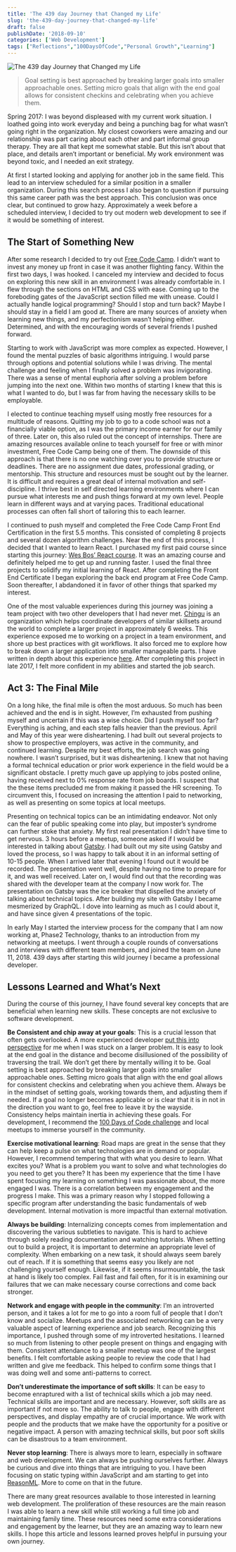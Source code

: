 ```yaml
---
title: 'The 439 day Journey that Changed my Life'
slug: 'the-439-day-journey-that-changed-my-life'
draft: false
publishDate: '2018-09-10'
categories: ['Web Development']
tags: ["Reflections","100DaysOfCode","Personal Growth","Learning"]
---
```

![The 439 day Journey that Changed my Life](images/2018-08-nighttime-timelapse.jpg#center)

> Goal setting is best approached by breaking larger goals into smaller approachable ones. Setting micro goals that align with the end goal allows for consistent checkins and celebrating when you achieve them.

Spring 2017: I was beyond displeased with my current work situation. I loathed going into work everyday and being a punching bag for what wasn’t going right in the organization. My closest coworkers were amazing and our relationship was part caring about each other and part informal group therapy. They are all that kept me somewhat stable. But this isn’t about that place, and details aren’t important or beneficial. My work environment was beyond toxic, and I needed an exit strategy.

At first I started looking and applying for another job in the same field. This lead to an interview scheduled for a similar position in a smaller organization. During this search process I also began to question if pursuing this same career path was the best approach. This conclusion was once clear, but continued to grow hazy. Approximately a week before a scheduled interview, I decided to try out modern web development to see if it would be something of interest.

## The Start of Something New

After some research I decided to try out [Free Code Camp](https://freecodecamp.org/). I didn’t want to invest any money up front in case it was another flighting fancy. Within the first two days, I was hooked. I canceled my interview and decided to focus on exploring this new skill in an environment I was already comfortable in. I flew through the sections on HTML and CSS with ease. Coming up to the foreboding gates of the JavaScript section filled me with unease. Could I actually handle logical programming? Should I stop and turn back? Maybe I should stay in a field I am good at. There are many sources of anxiety when learning new things, and my perfectionism wasn’t helping either. Determined, and with the encouraging words of several friends I pushed forward.

Starting to work with JavaScript was more complex as expected. However, I found the mental puzzles of basic algorithms intriguing. I would parse through options and potential solutions while I was driving. The mental challenge and feeling when I finally solved a problem was invigorating. There was a sense of mental euphoria after solving a problem before jumping into the next one. Within two months of starting I knew that this is what I wanted to do, but I was far from having the necessary skills to be employable.

I elected to continue teaching myself using mostly free resources for a multitude of reasons. Quitting my job to go to a code school was not a financially viable option, as I was the primary income earner for our family of three. Later on, this also ruled out the concept of internships. There are amazing resources available online to teach yourself for free or with minor investment, Free Code Camp being one of them. The downside of this approach is that there is no one watching over you to provide structure or deadlines. There are no assignment due dates, professional grading, or mentorship. This structure and resources must be sought out by the learner. It is difficult and requires a great deal of internal motivation and self-discipline. I thrive best in self directed learning environments where I can pursue what interests me and push things forward at my own level. People learn in different ways and at varying paces. Traditional educational processes can often fall short of tailoring this to each learner.

I continued to push myself and completed the Free Code Camp Front End Certification in the first 5.5 months. This consisted of completing 8 projects and several dozen algorithm challenges. Near the end of this process, I decided that I wanted to learn React. I purchased my first paid course since starting this journey: [Wes Bos’ React course](https://reactforbeginners.com/). It was an amazing course and definitely helped me to get up and running faster. I used the final three projects to solidify my initial learning of React. After completing the Front End Certificate I began exploring the back end program at Free Code Camp. Soon thereafter, I abdandoned it in favor of other things that sparked my interest.

One of the most valuable experiences during this journey was joining a team project with two other developers that I had never met. [Chingu](https://chingu.io/) is an organization which helps coordinate developers of similar skillsets around the world to complete a larger project in approximately 6 weeks. This experience exposed me to working on a project in a team environment, and shore up best practices with git workflows. It also forced me to explore how to break down a larger application into smaller manageable parts. I have written in depth about this experience [here](/blog/the-journey-to-creating-wanderful/). After completing this project in late 2017, I felt more confident in my abilities and started the job search.

## Act 3: The Final Mile

On a long hike, the final mile is often the most arduous. So much has been achieved and the end is in sight. However, I’m exhausted from pushing myself and uncertain if this was a wise choice. Did I push myself too far? Everything is aching, and each step falls heavier than the previous. April and May of this year were disheartening. I had built out several projects to show to prospective employers, was active in the community, and continued learning. Despite my best efforts, the job search was going nowhere. I wasn’t surprised, but it was disheartening. I knew that not having a formal technical education or prior work experience in the field would be a significant obstacle. I pretty much gave up applying to jobs posted online, having received next to 0% response rate from job boards. I suspect that the these items precluded me from making it passed the HR screening. To circumvent this, I focused on increasing the attention I paid to networking, as well as presenting on some topics at local meetups.

Presenting on technical topics can be an intimidating endeavor. Not only can the fear of public speaking come into play, but imposter’s syndrome can further stoke that anxiety. My first real presentation I didn’t have time to get nervous. 3 hours before a meetup, someone asked if I would be interested in talking about [Gatsby](https://gatsbyjs.org/). I had built out my site using Gatsby and loved the process, so I was happy to talk about it in an informal setting of 10-15 people. When I arrived later that evening I found out it would be recorded. The presentation went well, despite having no time to prepare for it, and was well received. Later on, I would find out that the recording was shared with the developer team at the company I now work for. The presentation on Gatsby was the ice breaker that dispelled the anxiety of talking about technical topics. After building my site with Gatsby I became mesmerized by GraphQL. I dove into learning as much as I could about it, and have since given 4 presentations of the topic.

In early May I started the interview process for the company that I am now working at, Phase2 Technology, thanks to an introduction from my networking at meetups. I went through a couple rounds of conversations and interviews with different team members, and joined the team on June 11, 2018. 439 days after starting this wild journey I became a professional developer.

## Lessons Learned and What’s Next

During the course of this journey, I have found several key concepts that are beneficial when learning new skills. These concepts are not exclusive to software development.

**Be Consistent and chip away at your goals**: This is a crucial lesson that often gets overlooked. A more experienced developer [put this into perspective](/blog/building-tic-tac-toe-mental-obstacles-and-the-benefits-of-react) for me when I was stuck on a larger problem. It is easy to look at the end goal in the distance and become disillusioned of the possibility of traversing the trail. We don’t get there by mentally willing it to be. Goal setting is best approached by breaking larger goals into smaller approachable ones. Setting micro goals that align with the end goal allows for consistent checkins and celebrating when you achieve them. Always be in the mindset of setting goals, working towards them, and adjusting them if needed. If a goal no longer becomes applicable or is clear that it is in not in the direction you want to go, feel free to leave it by the wayside. Consistency helps maintain inertia in achieving these goals. For development, I recommend the [100 Days of Code challenge](https://www.100daysofcode.com/) and local meetups to immerse yourself in the community.

**Exercise motivational learning**: Road maps are great in the sense that they can help keep a pulse on what technologies are in demand or popular. However, I recommend tempering that with what you desire to learn. What excites you? What is a problem you want to solve and what technologies do you need to get you there? It has been my experience that the time I have spent focusing my learning on something I was passionate about, the more engaged I was. There is a correlation between my engagement and the progress I make. This was a primary reason why I stopped following a specific program after understanding the basic fundamentals of web development. Internal motivation is more impactful than external motivation.

**Always be building**: Internalizing concepts comes from implementation and discovering the various subtleties to navigate. This is hard to achieve through solely reading documentation and watching tutorials. When setting out to build a project, it is important to determine an appropriate level of complexity. When embarking on a new task, it should always seem barely out of reach. If it is something that seems easy you likely are not challenging yourself enough. Likewise, if it seems insurmountable, the task at hand is likely too complex. Fail fast and fail often, for it is in examining our failures that we can make necessary course corrections and come back stronger.

**Network and engage with people in the community**: I’m an introverted person, and it takes a lot for me to go into a room full of people that I don’t know and socialize. Meetups and the associated networking can be a very valuable aspect of learning experience and job search. Recognizing this importance, I pushed through some of my introverted hesitations. I learned so much from listening to other people present on things and engaging with them. Consistent attendance to a smaller meetup was one of the largest benefits. I felt comfortable asking people to review the code that I had written and give me feedback. This helped to confirm some things that I was doing well and some anti-patterns to correct.

**Don’t underestimate the importance of soft skills**: It can be easy to become enraptured with a list of technical skills which a job may need. Technical skills are important and are necessary. However, soft skills are as important if not more so. The ability to talk to people, engage with different perspectives, and display empathy are of crucial importance. We work with people and the products that we make have the opportunity for a positive or negative impact. A person with amazing technical skills, but poor soft skills can be disastrous to a team environment.

**Never stop learning**: There is always more to learn, especially in software and web development. We can always be pushing ourselves further. Always be curious and dive into things that are intriguing to you. I have been focusing on static typing within JavaScript and am starting to get into [ReasonML](https://reasonml.github.io/). More to come on that in the future.

There are many great resources available to those interested in learning web development. The proliferation of these resources are the main reason I was able to learn a new skill while still working a full time job and maintaining family time. These resources need some extra considerations and engagement by the learner, but they are an amazing way to learn new skills. I hope this article and lessons learned proves helpful in pursuing your own journey.
